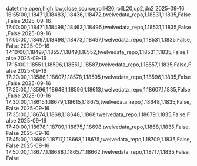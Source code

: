 datetime,open,high,low,close,source,rollH20,rollL20,up2,dn2
2025-09-16 16:55:00,1.18471,1.18483,1.18436,1.18472,twelvedata_repo,1.18531,1.1835,False,False
2025-09-16 17:00:00,1.18471,1.18498,1.18463,1.18496,twelvedata_repo,1.18531,1.1835,False,False
2025-09-16 17:05:00,1.18497,1.18498,1.18473,1.18497,twelvedata_repo,1.18531,1.1835,False,False
2025-09-16 17:10:00,1.18497,1.18557,1.1849,1.18552,twelvedata_repo,1.18531,1.1835,False,False
2025-09-16 17:15:00,1.18551,1.18596,1.18551,1.18587,twelvedata_repo,1.18557,1.1835,False,False
2025-09-16 17:20:00,1.18586,1.18607,1.18578,1.18595,twelvedata_repo,1.18596,1.1835,False,False
2025-09-16 17:25:00,1.18596,1.18648,1.18596,1.18613,twelvedata_repo,1.18607,1.1835,False,False
2025-09-16 17:30:00,1.18615,1.18679,1.18615,1.18675,twelvedata_repo,1.18648,1.1835,False,False
2025-09-16 17:35:00,1.18674,1.1868,1.18648,1.1868,twelvedata_repo,1.18679,1.1835,False,False
2025-09-16 17:40:00,1.18678,1.18709,1.18675,1.18698,twelvedata_repo,1.1868,1.1835,False,False
2025-09-16 17:45:00,1.18699,1.18717,1.18668,1.18675,twelvedata_repo,1.18709,1.1835,False,False
2025-09-16 17:50:00,1.18677,1.18688,1.18657,1.18662,twelvedata_repo,1.18717,1.1835,False,False
